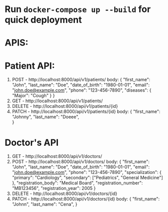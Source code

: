 # Run `docker-compose up --build` for quick deployment

# APIS:

# Patient API:

1. POST - http://localhost:8000/api/v1/patients/
   body: {
    "first_name": "John",
    "last_name": "Doe",
    "date_of_birth": "1980-01-01",
    "email": "john.doe@example.com",
    "phone": "123-456-7890",
    "diseases": {
        "Major": "Cough"
    }
   }
2. GET - http://localhost:8000/api/v1/patients/
3. DELETE - http://localhost:8000/api/v1/patients/{id}
4. PATCH - http://localhost:8000/api/v1/patients/{id}
   body: {
   "first_name": "Johnny",
   "last_name": "Doeee",  
   }

# Doctor's API

1. GET - http://localhost:8000/api/v1/doctors/
2. POST - http://localhost:8000/api/v1/doctors/
   body: {
   "first_name": "John",
   "last_name": "Doe",
   "date_of_birth": "1980-01-01",
   "email": "john.doe@example.com",
   "phone": "123-456-7890",
   "specialization": {
   "primary": "Cardiology",
   "secondary": ["Pediatrics", "General Medicine"]
   },
   "registration_body": "Medical Board",
   "registration_number": "MB123456",
   "registration_year": 2005
   }
3. DELETE - http://localhost:8000/api/v1/doctors/{id}
4. PATCH - http://localhost:8000/api/v1/doctors/{id}
   body: {
    "first_name": "Johnn",
    "last_name": "Cena",
   }
